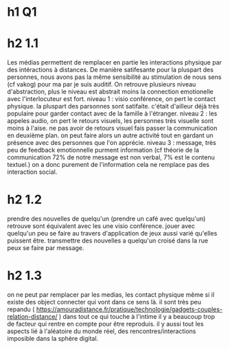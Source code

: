 # h1 Q1
# h2 1.1
Les médias permettent de remplacer en partie les interactions physique par des intéractions à distances.
De manière satifesante pour la pluspart des personnes, nous avons pas la même sensibilité au stimulation de nous sens (cf vakog) pour ma par je suis auditif.
On retrouve plusieurs niveau d'abstraction, plus le niveau est abstrait moins la connection emotionelle avec l'interlocuteur est fort.
niveau 1 : visio conférence, on pert le contact physique. la pluspart des parsonnes sont satifaite. c'était d'ailleur déjà très populaire pour garder contact avec de la famille à l'étranger.
niveau 2 : les appeles audio, on pert le retours visuels, les personnes très visuelle sont moins à l'aise. 
ne pas avoir de retours visuel fais passer la communication en deuxième plan. on peut faire alors un autre activité tout en gardant un présence avec des personnes que l'on apprécie. 
niveau 3 : message, très peu de feedback emotionnelle purment information (cf théorie de la communication 72% de notre message est non verbal, 7% est le contenu textuel.) on a donc purement de l'information cela ne remplace pas des interaction social. 

# h2 1.2
prendre des nouvelles de quelqu'un (prendre un café avec quelqu'un) retrouve sont équivalent avec les une visio conférence. 
jouer avec quelqu'un peu se faire au travers d'application de jeux aussi varié qu'elles puissent être. 
transmettre des nouvelles a quelqu'un croisé dans la rue peux se faire par message.

# h2 1.3
on ne peut par remplacer par les medias, les contact physique même si il existe des object connecter qui vont dans ce sens là. il sont très peu repandu 
( https://amouradistance.fr/pratique/technologie/gadgets-couples-relation-distance/ )
dans tout ce qui touche à l'intime il y a beaucoup trop de facteur qui rentre en compte pour être reproduis. 
il y aussi tout les aspects lié à l'aléatoire du monde réel, des rencontres/interactions imposible dans la sphère digital. 
